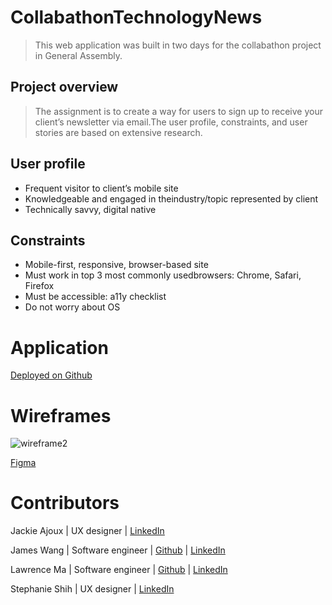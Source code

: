 # CollabathonTechnologyNews

> This web application was built in two days for the collabathon project in General Assembly.

## Project overview 
> The assignment is to create a way for users to sign up to receive your client’s newsletter via email.The user profile, constraints, and user stories are based on extensive research.

## User profile
* Frequent visitor to client’s mobile site
* Knowledgeable and engaged in theindustry/topic represented by client
* Technically savvy, digital native

## Constraints
* Mobile-first, responsive, browser-based site
* Must work in top 3 most commonly usedbrowsers: Chrome, Safari, Firefox
* Must be accessible: ​a11y checklist
* Do not worry about OS

# Application
[Deployed on Github](https://lawrencema415.github.io/CollabathonTechnologyNews/index.html)

# Wireframes
![wireframe2](https://user-images.githubusercontent.com/10704971/62403636-8593c100-b543-11e9-9062-77fbc250850d.png)

[Figma](https://www.figma.com/file/V0tI3MtIPoK5zqh5GM4OqD/Minimalist?node-id=0%3A1)

# Contributors 
Jackie Ajoux | UX designer | [LinkedIn](https://www.linkedin.com/in/jameswangdr/)

James Wang | Software engineer | [Github](https://github.com/jameswangdr) | [LinkedIn](https://www.linkedin.com/in/jameswangdr/)

Lawrence Ma | Software engineer | [Github](https://git.generalassemb.ly/lawrencema415) | [LinkedIn](https://www.linkedin.com/in/lma415/)

Stephanie Shih | UX designer | [LinkedIn](https://www.linkedin.com/in/jameswangdr/)
